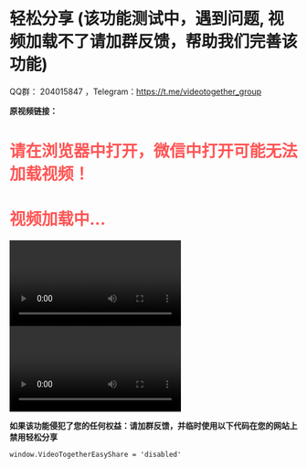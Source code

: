 # 轻松分享 (该功能测试中，遇到问题, 视频加载不了请加群反馈，帮助我们完善该功能)

QQ群： 204015847 ，Telegram：https://t.me/videotogether_group

**原视频链接：**<a id="originalVideoUrl"></a>

<!-- 视频出现加载失败，无法同步，卡顿等问题可能是浏览器兼容性导致，推荐安装插件版VideoTogether获得更好的体验 -->
<h1 id="WechatAlert" style="color:#FF5555">请在浏览器中打开，微信中打开可能无法加载视频！</h1>

<h1 id="StatusText" style="color:#FF5555">视频加载中...</h1>
<p style="display:none;" id="LoadTimeoutText">视频加载过久, 该视频可能不支持轻松分享。建议安装插件进行同步</p>

<video class="easyShareVideo" id="hlsVideo" controls autoplay playsinline></video>
<video class="easyShareVideo" id="nativeVideo" controls autoplay playsinline></video>

<script setup>
import EasyShare from '../.vitepress/components/EasyShare.vue'
</script>
<EasyShare />





<!-- **如果该功能侵犯了您的任何权益：点击此处反馈并查看如何在您的网站上禁用该功能** -->
**如果该功能侵犯了您的任何权益：请加群反馈，并临时使用以下代码在您的网站上禁用轻松分享**
```
window.VideoTogetherEasyShare = 'disabled'
```